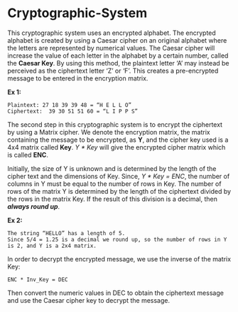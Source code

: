 # Cryptographic-System

This cryptographic system uses an encrypted alphabet. The encrypted alphabet is created by using a Caesar cipher on an original alphabet where the letters are represented by numerical values. The Caesar cipher will increase the value of each letter in the alphabet by a certain number, called the **Caesar Key**. By using this method, the plaintext letter ‘A’ may instead be perceived as the ciphertext letter ‘Z’ or ‘F’. This creates a pre-encrypted message to be entered in the encryption matrix.

**Ex 1:** 
	
	Plaintext: 27 18 39 39 48 = “H E L L O”
	Ciphertext:  39 30 51 51 60 = “L I P P S”

The second step in this cryptographic system is to encrypt the ciphertext by using a Matrix cipher. We denote the encryption matrix, the matrix containing the message to be encrypted, as **Y**, and the cipher key used is a 4x4 matrix called **Key**. *Y * Key* will give the encrypted cipher matrix which is called **ENC**. 

Initially, the size of Y is unknown and is determined by the length of the cipher text and the dimensions of Key. Since, *Y * Key = ENC*, the number of columns in Y must be equal to the number of rows in Key. The number of rows of the matrix Y is determined by the length of the ciphertext divided by the rows in the matrix Key. If the result of this division is a decimal, then ***always round up***.


**Ex 2:**

	The string “HELLO” has a length of 5.
	Since 5/4 = 1.25 is a decimal we round up, so the number of rows in Y is 2, and Y is a 2x4 matrix.

In order to decrypt the encrypted message, we use the inverse of the matrix Key:

	ENC * Inv_Key = DEC

Then convert the numeric values in DEC to obtain the ciphertext message and use the Caesar cipher key to decrypt the message.
